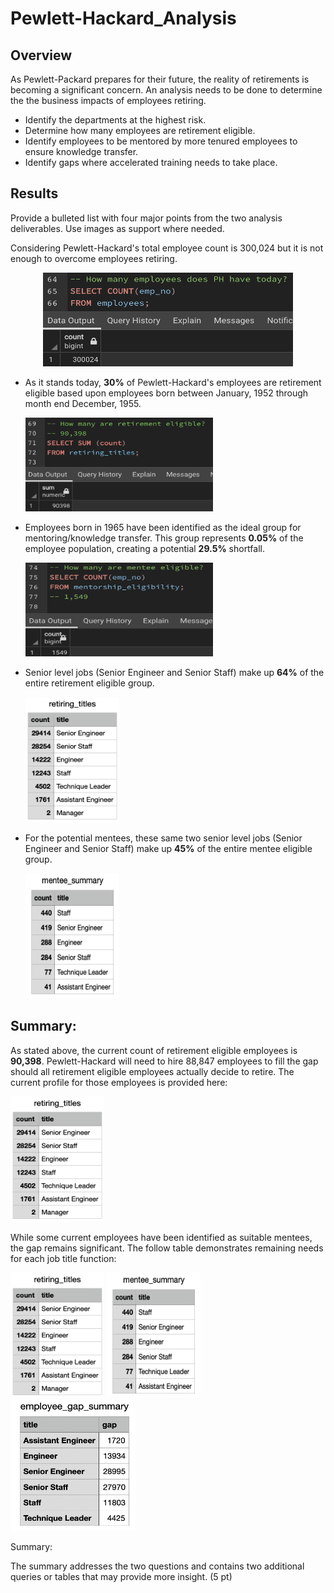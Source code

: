# Pewlett-Hackard_Analysis

## Overview
As Pewlett-Packard prepares for their future, the reality of retirements is becoming a significant concern. An analysis needs to be done to determine the the business impacts of employees retiring.

* Identify the departments at the highest risk.
* Determine how many employees are retirement eligible.
* Identify employees to be mentored by more tenured employees to ensure knowledge transfer.
* Identify gaps where accelerated training needs to take place.


## Results

Provide a bulleted list with four major points from the two analysis deliverables. Use images as support where needed.

Considering Pewlett-Hackard's total employee count is 300,024 but it is not enough to overcome employees retiring. 
    <p align="center">
    <img src="images/Total_Employees.png" width="400" height="150">
    <p>

* As it stands today,  **30%** of Pewlett-Hackard's employees are retirement eligible based upon employees born between January, 1952 through month end December, 1955.

  <img src="images/Retirement_Eligible_Total.png" width="300" height="150"/> 

* Employees born in 1965 have been identified as the ideal group for mentoring/knowledge transfer. This group represents **0.05%** of the employee population, creating a potential **29.5%** shortfall.
      
  <img src="images/Mentee_Totals.png" width="300" height="150"/> 
      
* Senior level jobs (Senior Engineer and Senior Staff) make up **64%** of the entire retirement eligible group.
      
  <img src="images/Retirements_By_TItle.png" width="150" height="200"/>     
      
* For the potential mentees, these same two senior level jobs (Senior Engineer and Senior Staff) make up **45%** of the entire mentee eligible group.

   <img src="images/Mentee_Summary.png" width="150" height="200"/>   
        
## Summary: 

As stated above, the current count of retirement eligible employees is **90,398**. Pewlett-Hackard will need to hire 88,847 employees to fill the gap should all retirement eligible employees actually decide to retire. The current profile for those employees is provided here:
        
   <img src="images/Retirements_By_TItle.png" width="150" height="200"/>  
                
While some current employees have been identified as suitable mentees, the gap remains significant. The follow table demonstrates remaining needs for each job title function:
        
<img src="images/Retirements_By_TItle.png" width="150" height="200"/> <img src="images/Mentee_Summary.png" width="150" height="200"/>  <img src="images/Employee_Gap.png" width="200" height="210"/>


Summary:

The summary addresses the two questions and contains two additional queries or tables that may provide more insight. (5 pt)
